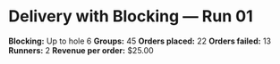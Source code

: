 # Delivery with Blocking — Run 01

**Blocking:** Up to hole 6 
**Groups:** 45
**Orders placed:** 22
**Orders failed:** 13
**Runners:** 2
**Revenue per order:** $25.00